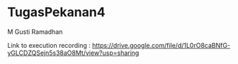 # TugasPekanan4
M Gusti Ramadhan

Link to execution recording : https://drive.google.com/file/d/1L0rO8caBNfG-yGLCDZQSejn5s38aO8Mt/view?usp=sharing
